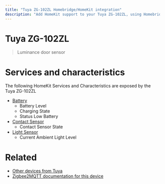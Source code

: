 ```yaml
---
title: "Tuya ZG-102ZL Homebridge/HomeKit integration"
description: "Add HomeKit support to your Tuya ZG-102ZL, using Homebridge, Zigbee2MQTT and homebridge-z2m."
---
```

<!---
This file has been GENERATED using src/docgen/docgen.ts
DO NOT EDIT THIS FILE MANUALLY!
-->
# Tuya ZG-102ZL
> Luminance door sensor


# Services and characteristics
The following HomeKit Services and Characteristics are exposed by
the Tuya ZG-102ZL

* [Battery](../../battery.md)
  * Battery Level
  * Charging State
  * Status Low Battery
* [Contact Sensor](../../sensors.md)
  * Contact Sensor State
* [Light Sensor](../../sensors.md)
  * Current Ambient Light Level


# Related
* [Other devices from Tuya](../index.md#tuya)
* [Zigbee2MQTT documentation for this device](https://www.zigbee2mqtt.io/devices/ZG-102ZL.html)